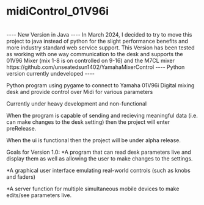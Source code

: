 # midiControl_01V96i
<br/>
---- New Version in Java ----
In March 2024, I decided to try to move this project to java instead of python for the slight performance benefits and more industry standard web service support.
This Version has been tested as working with one way communication to the desk and supports the 01V96 Mixer (mix 1-8 is on controlled on 9-16) and the M7CL mixer<br/>
https://github.com/unseatedsun1402/YamahaMixerControl
---- Python version currently undeveloped ----<br/>

Python program using pygame to connect to Yamaha 01V96i Digital mixing desk and provide control over Midi for various parameters

Currently under heavy development and non-functional

When the program is capable of sending and recieving meaningful data (i.e. can make changes to the desk setting) then the project will enter preRelease.

When the ui is functional then the project will be under alpha release.

Goals for Version 1.0:
  *A program that can read desk parameters live and display them as well as allowing the user to make changes to the settings.
  
  *A graphical user interface emulating real-world controls (such as knobs and faders)
  
  *A server function for multiple simultaneous mobile devices to make edits/see parameters live.
